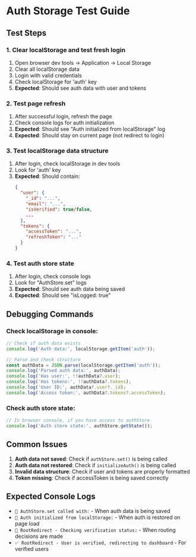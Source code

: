 # Auth Storage Test Guide

## Test Steps

### 1. Clear localStorage and test fresh login
1. Open browser dev tools → Application → Local Storage
2. Clear all localStorage data
3. Login with valid credentials
4. Check localStorage for 'auth' key
5. **Expected**: Should see auth data with user and tokens

### 2. Test page refresh
1. After successful login, refresh the page
2. Check console logs for auth initialization
3. **Expected**: Should see "Auth initialized from localStorage" log
4. **Expected**: Should stay on current page (not redirect to login)

### 3. Test localStorage data structure
1. After login, check localStorage in dev tools
2. Look for 'auth' key
3. **Expected**: Should contain:
   ```json
   {
     "user": {
       "_id": "...",
       "email": "...",
       "isVerified": true/false,
       ...
     },
     "tokens": {
       "accessToken": "...",
       "refreshToken": "..."
     }
   }
   ```

### 4. Test auth store state
1. After login, check console logs
2. Look for "AuthStore.set" logs
3. **Expected**: Should see auth data being saved
4. **Expected**: Should see "isLogged: true"

## Debugging Commands

### Check localStorage in console:
```javascript
// Check if auth data exists
console.log('Auth data:', localStorage.getItem('auth'));

// Parse and check structure
const authData = JSON.parse(localStorage.getItem('auth'));
console.log('Parsed auth data:', authData);
console.log('Has user:', !!authData?.user);
console.log('Has tokens:', !!authData?.tokens);
console.log('User ID:', authData?.user?._id);
console.log('Access token:', authData?.tokens?.accessToken);
```

### Check auth store state:
```javascript
// In browser console, if you have access to authStore
console.log('Auth store state:', authStore.getState());
```

## Common Issues

1. **Auth data not saved**: Check if `authStore.set()` is being called
2. **Auth data not restored**: Check if `initializeAuth()` is being called
3. **Invalid data structure**: Check if user and tokens are properly formatted
4. **Token missing**: Check if accessToken is being saved correctly

## Expected Console Logs

- `🔐 AuthStore.set called with:` - When auth data is being saved
- `🔐 Auth initialized from localStorage:` - When auth is restored on page load
- `🔄 RootRedirect - Checking verification status:` - When routing decisions are made
- `✅ RootRedirect - User is verified, redirecting to dashboard` - For verified users
